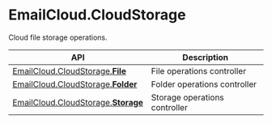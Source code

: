 ﻿# EmailCloud.CloudStorage
Cloud file storage operations.             

API | Description
--- | -----------
[EmailCloud.CloudStorage.**File**](FileApi_list.md) | File operations controller
[EmailCloud.CloudStorage.**Folder**](FolderApi_list.md) | Folder operations controller
[EmailCloud.CloudStorage.**Storage**](StorageApi_list.md) | Storage operations controller
